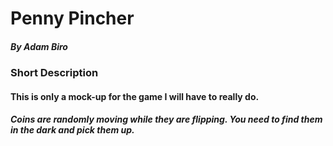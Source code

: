 # Penny Pincher
##### By Adam Biro

### Short Description
#### This is only a mock-up for the game I will have to really do.  
##### Coins are randomly moving while they are flipping. You need to find them in the dark and pick them up.

